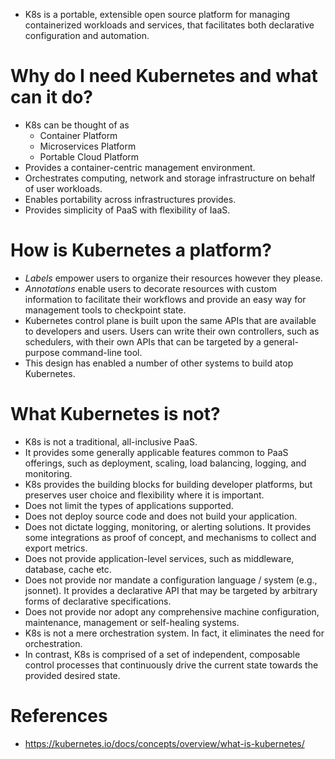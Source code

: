* K8s is a portable, extensible open source platform for managing containerized workloads and services, that facilitates both declarative configuration and automation.
# Why do I need Kubernetes and what can it do?
* K8s can be thought of as
	* Container Platform
	* Microservices Platform
	* Portable Cloud Platform
* Provides a container-centric management environment.
* Orchestrates computing, network and storage infrastructure on behalf of user workloads.
* Enables portability across infrastructures provides.
* Provides simplicity of PaaS with flexibility of IaaS.
# How is Kubernetes a platform?
* _Labels_ empower users to organize their resources however they please.
* _Annotations_ enable users to decorate resources with custom information to facilitate their workflows and provide an easy way for management tools to checkpoint state.
* Kubernetes control plane is built upon the same APIs that are available to developers and users. Users can write their own controllers, such as schedulers, with their own APIs that can be targeted by a general-purpose command-line tool.
* This design has enabled a number of other systems to build atop Kubernetes.
# What Kubernetes is not?
* K8s is not a traditional, all-inclusive PaaS.
* It provides some generally applicable features common to PaaS offerings, such as deployment, scaling, load balancing, logging, and monitoring.
* K8s provides the building blocks for building developer platforms, but preserves user choice and flexibility where it is important.
* Does not limit the types of applications supported.
* Does not deploy source code and does not build your application.
* Does not dictate logging, monitoring, or alerting solutions. It provides some integrations as proof of concept, and mechanisms to collect and export metrics.
* Does not provide application-level services, such as middleware, database, cache etc.
* Does not provide nor mandate a configuration language / system (e.g., jsonnet). It provides a declarative API that may be targeted by arbitrary forms of declarative specifications.
* Does not provide nor adopt any comprehensive machine configuration, maintenance, management or self-healing systems.
* K8s is not a mere orchestration system. In fact, it eliminates the need for orchestration.
* In contrast, K8s is comprised of a set of independent, composable control processes that continuously drive the current state towards the provided desired state.
# References
* https://kubernetes.io/docs/concepts/overview/what-is-kubernetes/
